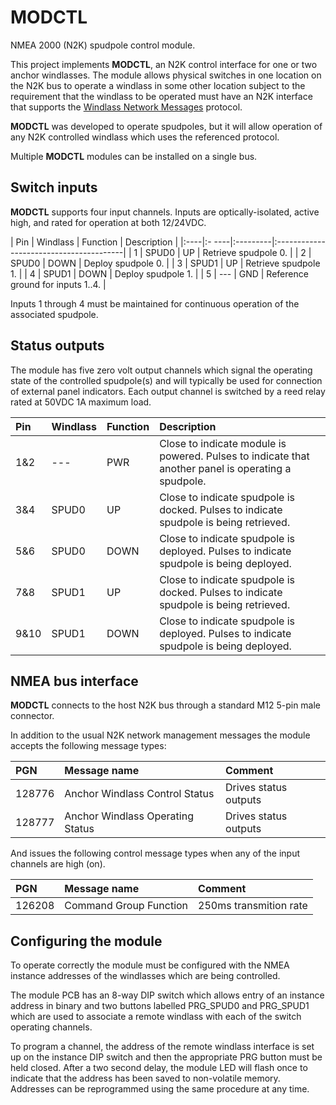 # MODCTL

NMEA 2000 (N2K) spudpole control module.

This project implements __MODCTL__, an N2K control interface for one or
two anchor windlasses. The module allows physical switches in one
location on the N2K bus to operate a windlass in some other location
subject to the requirement that the windlass to be operated must have
an N2K interface that supports the [Windlass Network Messages](
https://www.nmea.org/Assets/20190613%20windlass%20amendment,%20128776,%20128777,%20128778.pdf)
protocol.

__MODCTL__ was developed to operate spudpoles, but it will allow
operation of any N2K controlled windlass which uses the referenced
protocol.

Multiple __MODCTL__ modules can be installed on a single bus.

## Switch inputs

__MODCTL__ supports four input channels. Inputs are optically-isolated,
active high, and rated for operation at both 12/24VDC.

| Pin | Windlass | Function | Description                             |
|:----|:-    ----|:---------|:----------------------------------------|
| 1   | SPUD0    | UP       | Retrieve spudpole 0.                    |
| 2   | SPUD0    | DOWN     | Deploy spudpole 0.                      |
| 3   | SPUD1    | UP       | Retrieve spudpole 1.                    |
| 4   | SPUD1    | DOWN     | Deploy spudpole 1.                      |
| 5   | ---      | GND      | Reference ground for inputs 1..4.       |

Inputs 1 through 4 must be maintained for continuous operation of the
associated spudpole.

## Status outputs

The module has five zero volt output channels which signal the
operating state of the controlled spudpole(s) and will typically be
used for connection of external panel indicators. Each output channel
is switched by a reed relay rated at 50VDC 1A maximum load.

| Pin  | Windlass | Function | Description                            |
|:-----|:---------|:---------|:---------------------------------------|
| 1&2  | ---      | PWR      | Close to indicate module is powered.  Pulses to indicate that another panel is operating a spudpole. |
| 3&4  | SPUD0    | UP       | Close to indicate spudpole is docked. Pulses to indicate spudpole is being retrieved. |
| 5&6  | SPUD0    | DOWN     | Close to indicate spudpole is deployed. Pulses to indicate spudpole is being deployed. |
| 7&8  | SPUD1    | UP       | Close to indicate spudpole is docked. Pulses to indicate spudpole is being retrieved. |
| 9&10 | SPUD1    | DOWN     | Close to indicate spudpole is deployed. Pulses to indicate spudpole is being deployed. |

## NMEA bus interface

__MODCTL__ connects to the host N2K bus through a standard M12 5-pin
male connector.

In addition to the usual N2K network management messages the module
accepts the following message types:

| PGN    | Message name                      | Comment               |
|:-------|:----------------------------------|:----------------------|
| 128776 | Anchor Windlass Control Status    | Drives status outputs |
| 128777 | Anchor Windlass Operating Status  | Drives status outputs |

And issues the following control message types when any of the input
channels are high (on).

| PGN    | Message name                      | Comment               |
|:-------|:----------------------------------|:----------------------|
| 126208 | Command Group Function            | 250ms transmition rate|

## Configuring the module

To operate correctly the module must be configured with the NMEA
instance addresses of the windlasses which are being controlled.

The module PCB has an 8-way DIP switch which allows entry of an
instance address in binary and two buttons labelled PRG\_SPUD0 and
PRG\_SPUD1 which are used to associate a remote windlass with each of
the switch operating channels.

To program a channel, the address of the remote windlass interface is
set up on the instance DIP switch and then the appropriate PRG button
must be held closed. After a two second delay, the module LED will
flash once to indicate that the address has been saved to non-volatile
memory. Addresses can be reprogrammed using the same procedure at any
time.

